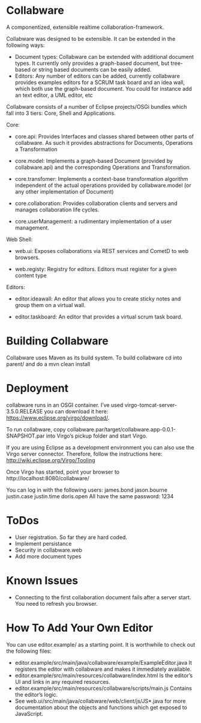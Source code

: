 Collabware
==========
A componentized, extensible realtime collaboration-framework.

Collabware was designed to be extensible. It can be extended in the following ways:
* Document types: Collabware can be extended with additional document types. It currently only provides a graph-based document, but tree-based or string based documents can be easily added.
* Editors: Any number of editors can be added, currently collabware provides examples editors for a SCRUM task board and an idea wall, which both use the graph-based document. You could for instance add an text editor, a UML editor, etc

Collabware consists of a number of Eclipse projects/OSGi bundles which fall into 3 tiers: Core, Shell and Applications.

Core:
* core.api: Provides Interfaces and classes shared between other parts of collabware. As such it provides abstractions for Documents, Operations a Transformation

* core.model: Implements a graph-based Document (provided by collabware.api) and the corresponding Operations and Transformation.

* core.transfomer: Implements a context-base transformation algorithm independent of the actual operations provided by collabware.model (or any other implementation of Document)

* core.collaboration: Provides collaboration clients and servers and manages collaboration life cycles.

* core.userManagement: a rudimentary implementation of a user management.


Web Shell:
* web.ui: Exposes collaborations via REST services and CometD to web browsers.

* web.registy: Registry for editors. Editors must register for a given content type


Editors:
* editor.ideawall: An editor that allows you to create sticky notes and group them on a virtual wall.

* editor.taskboard: An editor that provides a virtual scrum task board.

Building Collabware
===================
Collabware uses Maven as its build system. To build collabware cd into 
	parent/
and do a 
	mvn clean install


Deployment
==========
collabware runs in an OSGI container. I’ve used virgo-tomcat-server-3.5.0.RELEASE you can download it here: https://www.eclipse.org/virgo/download/. 

To run collabware, copy collabware.par/target/collabware.app-0.0.1-SNAPSHOT.par into Virgo’s pickup folder and start Virgo.

If you are using Eclipse as a development environment you can also use the Virgo server connector. Therefore, follow the instructions here: http://wiki.eclipse.org/Virgo/Tooling

Once Virgo has started, point your browser to 
	http://localhost:8080/collabware/

You can log in with the following users:
	james.bond
	jason.bourne
	justin.case
	justin.time
	doris.open
All have the same password: 1234

ToDos
=====
* User registration. So far they are hard coded.
* Implement persistance
* Security in collabware.web
* Add more document types

Known Issues
============
* Connecting to the first collaboration document fails after a server start. You need to refresh you browser.

How To Add Your Own Editor
==========================
You can use editor.example/ as a starting point. 
It is worthwhile to check out the following files:
* editor.example/src/main/java/collabware/example/ExampleEditor.java
  It registers the editor with collabware and makes it immediately available.
* editor.example/src/main/resources/collabware/index.html
  Is the editor’s UI and links in any required resources.
* editor.example/src/main/resources/collabware/scripts/main.js
  Contains the editor’s logic. 
* See web.ui/src/main/java/collabware/web/client/js/JS*.java for more documentation about the objects and functions which get exposed to JavaScript.
